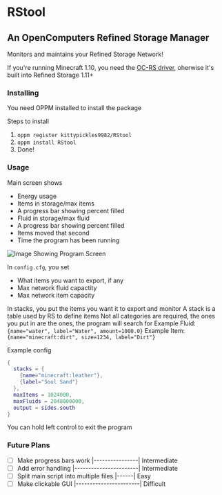 # RStool
## An OpenComputers Refined Storage Manager

Monitors and maintains your Refined Storage Network!

If you're running Minecraft 1.10, you need the [OC-RS driver](https://www.curseforge.com/minecraft/mc-mods/open-computers-refined-storage-driver), oherwise it's built into Refined Storage 1.11+



### Installing
You need OPPM installed to install the package

Steps to install
1. `oppm register kittypickles9982/RStool`
2. `oppm install RStool`
3. Done!

### Usage

Main screen shows
- Energy usage
- Items in storage/max items
- A progress bar showing percent filled
- Fluid in storage/max fluid
- A progress bar showing percent filled
- Items moved that second
- Time the program has been running

![Image Showing Program Screen](https://github.com/kittypickles9982/RStool/blob/master/screenExample.png?raw=true)

In `config.cfg`, you set
- What items you want to export, if any
- Max network fluid capactity
- Max network item capacity

In stacks, you put the items you want it to export and monitor
A stack is a table used by RS to define items
Not all categories are required, the ones you put in are the ones, the program will search for
Example Fluid: `{name="water", label="Water", amount=1000.0}`
Example Item: `{name="minecraft:dirt", size=1234, label="Dirt"}`

Example config
```lua
{
  stacks = {
    {name="minecraft:leather"},
    {label="Soul Sand"}
  },
  maxItems = 1024000,
  maxFluids = 2048000000,
  output = sides.south
}
```
You can hold left control to exit the program

### Future Plans
- [ ] Make progress bars work |----------------| Intermediate
- [ ] Add error handling |-----------------------| Intermediate
- [ ] Split main script into multiple files |------| Easy
- [ ] Make clickable GUI |-----------------------| Difficult
